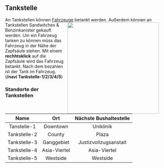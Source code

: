 ## Tankstelle

An Tankstellen können [Fahrzeuge](https://imgxrke.github.io/GRWiki/pages/fahrzeuge/allgemein/) betankt werden. <img align="right" width="300" eight="200" src="https://i.imgur.com/JIw50S9.png"> Außerdem können an Tankstellen Sandwitches & Benzinkanister gekauft werden.
Um ein Fahrzeug tanken zu können müss das Fahrzeug in der Nähe der Zapfsäule stehen. Mit einem **rechhtsklick** auf die Zapfsäule wird das Fahrzeug betankt.
Nach dem bezahlen ist der Tank im Fahrzeug. (**/navi Tankstelle-1/2/3/4/5**)

### Standorte der Tankstellen

| Name | Ort | Nächste Bushaltestelle |
|:-:|:-:|:-:|
| Tanstelle-1 | Downtown | Uniklinik |
| Tankstelle-2 | County | Plaza |
| Tankstelle-3 | Ganggebiet | Justizvollzugsanstalt |
| Tankstelle-4 | Asia-Viertel | Asia-Viertel |
| Tankstelle-5 | Westside | Westside |
